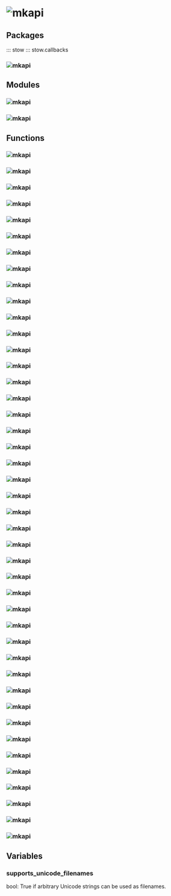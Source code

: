 # ![mkapi](stow)

## Packages

::: stow
::: stow.callbacks

### ![mkapi](stow.manager|plain|apilink)

## Modules

### ![mkapi](stow.artefacts|plain|link)
### ![mkapi](stow.exceptions|plain|apilink)

## Functions

### ![mkapi](stow.find|short)
### ![mkapi](stow.connect|short)
### ![mkapi](stow.parseURL|short)
### ![mkapi](stow.artefact|short)
### ![mkapi](stow.abspath|short)
### ![mkapi](stow.basename|short)
### ![mkapi](stow.commonpath|short)
### ![mkapi](stow.commonprefix|short)
### ![mkapi](stow.dirname|short)
### ![mkapi](stow.expanduser|short)
### ![mkapi](stow.expandvars|short)
### ![mkapi](stow.isabs|short)
### ![mkapi](stow.normcase|short)
### ![mkapi](stow.normpath|short)
### ![mkapi](stow.realpath|short)
### ![mkapi](stow.relpath|short)
### ![mkapi](stow.samefile|short)
### ![mkapi](stow.sameopenfile|short)
### ![mkapi](stow.samestat|short)
### ![mkapi](stow.split|short)
### ![mkapi](stow.splitdrive|short)
### ![mkapi](stow.splitext|short)
### ![mkapi](stow.md5|short)
### ![mkapi](stow.isfile|short)
### ![mkapi](stow.isdir|short)
### ![mkapi](stow.islink|short)
### ![mkapi](stow.ismount|short)
### ![mkapi](stow.getctime|short)
### ![mkapi](stow.getmtime|short)
### ![mkapi](stow.getatime|short)
### ![mkapi](stow.exists|short)
### ![mkapi](stow.lexists|short)
### ![mkapi](stow.touch|short)
### ![mkapi](stow.mkdir|short)
### ![mkapi](stow.localise|short)
### ![mkapi](stow.open|short)
### ![mkapi](stow.ls|short)
### ![mkapi](stow.get|short)
### ![mkapi](stow.put|short)
### ![mkapi](stow.cp|short)
### ![mkapi](stow.mv|short)
### ![mkapi](stow.sync|short)
### ![mkapi](stow.rm|short)

## Variables

### supports_unicode_filenames

bool: True if arbitrary Unicode strings can be used as filenames.